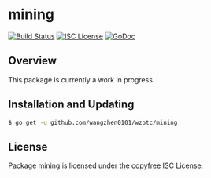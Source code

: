 mining
======

[![Build Status](http://img.shields.io/travis/wangzhen0101/wzbtc.svg)](https://travis-ci.org/wangzhen0101/wzbtc)
[![ISC License](http://img.shields.io/badge/license-ISC-blue.svg)](http://copyfree.org)
[![GoDoc](https://img.shields.io/badge/godoc-reference-blue.svg)](http://godoc.org/github.com/wangzhen0101/wzbtc/mining)

## Overview

This package is currently a work in progress.

## Installation and Updating

```bash
$ go get -u github.com/wangzhen0101/wzbtc/mining
```

## License

Package mining is licensed under the [copyfree](http://copyfree.org) ISC
License.
